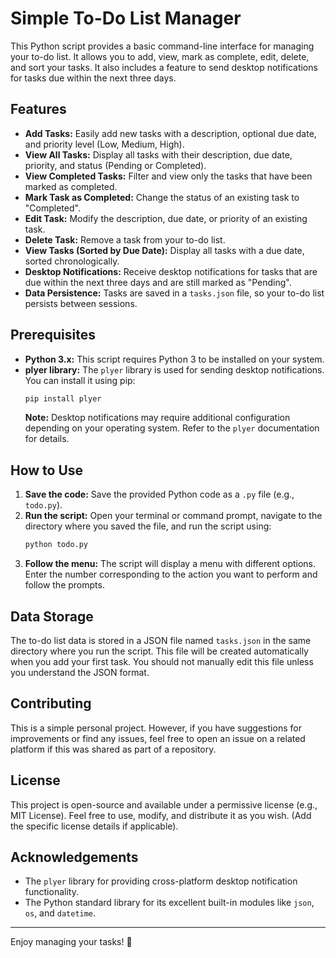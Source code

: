 # Simple To-Do List Manager

This Python script provides a basic command-line interface for managing your to-do list. It allows you to add, view, mark as complete, edit, delete, and sort your tasks. It also includes a feature to send desktop notifications for tasks due within the next three days.

## Features

* **Add Tasks:** Easily add new tasks with a description, optional due date, and priority level (Low, Medium, High).
* **View All Tasks:** Display all tasks with their description, due date, priority, and status (Pending or Completed).
* **View Completed Tasks:** Filter and view only the tasks that have been marked as completed.
* **Mark Task as Completed:** Change the status of an existing task to "Completed".
* **Edit Task:** Modify the description, due date, or priority of an existing task.
* **Delete Task:** Remove a task from your to-do list.
* **View Tasks (Sorted by Due Date):** Display all tasks with a due date, sorted chronologically.
* **Desktop Notifications:** Receive desktop notifications for tasks that are due within the next three days and are still marked as "Pending".
* **Data Persistence:** Tasks are saved in a `tasks.json` file, so your to-do list persists between sessions.

## Prerequisites

* **Python 3.x:** This script requires Python 3 to be installed on your system.
* **plyer library:** The `plyer` library is used for sending desktop notifications. You can install it using pip:
    ```bash
    pip install plyer
    ```
    **Note:** Desktop notifications may require additional configuration depending on your operating system. Refer to the `plyer` documentation for details.

## How to Use

1.  **Save the code:** Save the provided Python code as a `.py` file (e.g., `todo.py`).
2.  **Run the script:** Open your terminal or command prompt, navigate to the directory where you saved the file, and run the script using:
    ```bash
    python todo.py
    ```
3.  **Follow the menu:** The script will display a menu with different options. Enter the number corresponding to the action you want to perform and follow the prompts.

## Data Storage

The to-do list data is stored in a JSON file named `tasks.json` in the same directory where you run the script. This file will be created automatically when you add your first task. You should not manually edit this file unless you understand the JSON format.

## Contributing

This is a simple personal project. However, if you have suggestions for improvements or find any issues, feel free to open an issue on a related platform if this was shared as part of a repository.

## License

This project is open-source and available under a permissive license (e.g., MIT License). Feel free to use, modify, and distribute it as you wish. (Add the specific license details if applicable).

## Acknowledgements

* The `plyer` library for providing cross-platform desktop notification functionality.
* The Python standard library for its excellent built-in modules like `json`, `os`, and `datetime`.

---

Enjoy managing your tasks! 🚀
